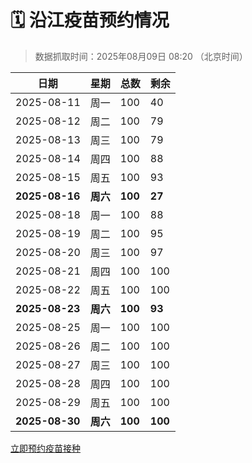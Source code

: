 # 🗓️ 沿江疫苗预约情况

> 数据抓取时间：2025年08月09日 08:20 （北京时间）

| 日期 | 星期 | 总数 | 剩余 |
|------|------|------|------|
| 2025-08-11 | 周一 | 100 | 40 |
| 2025-08-12 | 周二 | 100 | 79 |
| 2025-08-13 | 周三 | 100 | 79 |
| 2025-08-14 | 周四 | 100 | 88 |
| 2025-08-15 | 周五 | 100 | 93 |
| **2025-08-16** | **周六** | **100** | **27** |
| 2025-08-18 | 周一 | 100 | 88 |
| 2025-08-19 | 周二 | 100 | 95 |
| 2025-08-20 | 周三 | 100 | 97 |
| 2025-08-21 | 周四 | 100 | 100 |
| 2025-08-22 | 周五 | 100 | 100 |
| **2025-08-23** | **周六** | **100** | **93** |
| 2025-08-25 | 周一 | 100 | 100 |
| 2025-08-26 | 周二 | 100 | 100 |
| 2025-08-27 | 周三 | 100 | 100 |
| 2025-08-28 | 周四 | 100 | 100 |
| 2025-08-29 | 周五 | 100 | 100 |
| **2025-08-30** | **周六** | **100** | **100** |


<div class="button-container">
<a class="btn" href="http://yfzweb.ishequ.net/#/login" target="_blank">立即预约疫苗接种</a>
</div>
